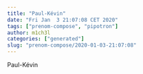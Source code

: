 ```yaml
---
title: "Paul-Kévin"
date: "Fri Jan  3 21:07:08 CET 2020"
tags: ["prenom-compose", "pipotron"]
author: m1ch3l
categories: ["generated"]
slug: "prenom-compose/2020-01-03-21:07:08"
---
```


Paul-Kévin
